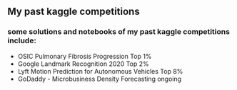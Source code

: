 ## My past kaggle competitions
### some solutions and notebooks of my past kaggle competitions include:
- OSIC Pulmonary Fibrosis Progression Top 1%
- Google Landmark Recognition 2020 Top 2%
- Lyft Motion Prediction for Autonomous Vehicles Top 8%
- GoDaddy - Microbusiness Density Forecasting ongoing
